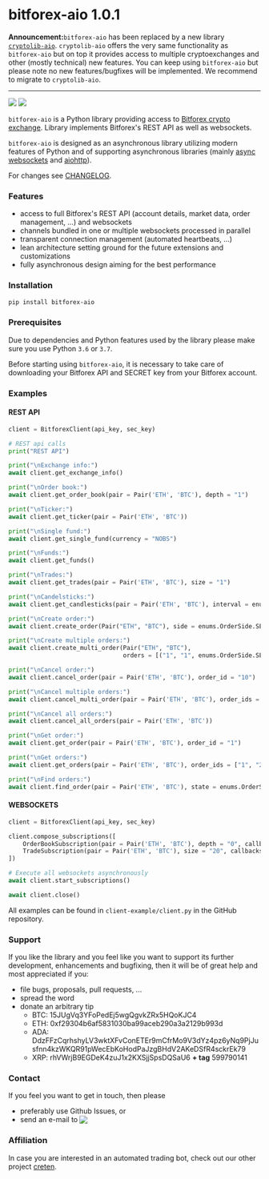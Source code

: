 # bitforex-aio 1.0.1

**Announcement:**`bitforex-aio` has been replaced by a new library [`cryptolib-aio`](https://github.com/nardew/cryptolib-aio). `cryptolib-aio` offers the very same functionality as `bitforex-aio` but on top it provides access to multiple cryptoexchanges and other (mostly technical) new features. You can keep using `bitforex-aio` but please note no new features/bugfixes will be implemented. We recommend to migrate to `cryptolib-aio`.

----

[![](https://img.shields.io/badge/python-3.6-blue.svg)](https://www.python.org/downloads/release/python-365/) [![](https://img.shields.io/badge/python-3.7-blue.svg)](https://www.python.org/downloads/release/python-374/)

`bitforex-aio` is a Python library providing access to [Bitforex crypto exchange](https://www.bitforex.com). Library implements Bitforex's REST API as well as websockets.

`bitforex-aio` is designed as an asynchronous library utilizing modern features of Python and of supporting asynchronous libraries (mainly [async websockets](https://websockets.readthedocs.io/en/stable/) and [aiohttp](https://aiohttp.readthedocs.io/en/stable/)).

For changes see [CHANGELOG](https://github.com/nardew/bitforex-aio/blob/master/CHANGELOG.md).

### Features
- access to full Bitforex's REST API (account details, market data, order management, ...) and websockets
- channels bundled in one or multiple websockets processed in parallel 
- transparent connection management (automated heartbeats, ...)
- lean architecture setting ground for the future extensions and customizations
- fully asynchronous design aiming for the best performance

### Installation
```bash
pip install bitforex-aio
```

### Prerequisites

Due to dependencies and Python features used by the library please make sure you use Python `3.6` or `3.7`.

Before starting using `bitforex-aio`, it is necessary to take care of downloading your Bitforex API and SECRET key from your Bitforex account.

### Examples
#### REST API
```python
client = BitforexClient(api_key, sec_key)

# REST api calls
print("REST API")

print("\nExchange info:")
await client.get_exchange_info()

print("\nOrder book:")
await client.get_order_book(pair = Pair('ETH', 'BTC'), depth = "1")

print("\nTicker:")
await client.get_ticker(pair = Pair('ETH', 'BTC'))

print("\nSingle fund:")
await client.get_single_fund(currency = "NOBS")

print("\nFunds:")
await client.get_funds()

print("\nTrades:")
await client.get_trades(pair = Pair('ETH', 'BTC'), size = "1")

print("\nCandelsticks:")
await client.get_candlesticks(pair = Pair('ETH', 'BTC'), interval = enums.CandelstickInterval.I_1W, size = "5")

print("\nCreate order:")
await client.create_order(Pair("ETH", "BTC"), side = enums.OrderSide.SELL, quantity = "1", price = "1")

print("\nCreate multiple orders:")
await client.create_multi_order(Pair("ETH", "BTC"),
                                orders = [("1", "1", enums.OrderSide.SELL), ("2", "1", enums.OrderSide.SELL)])

print("\nCancel order:")
await client.cancel_order(pair = Pair('ETH', 'BTC'), order_id = "10")

print("\nCancel multiple orders:")
await client.cancel_multi_order(pair = Pair('ETH', 'BTC'), order_ids = ["10", "20"])

print("\nCancel all orders:")
await client.cancel_all_orders(pair = Pair('ETH', 'BTC'))

print("\nGet order:")
await client.get_order(pair = Pair('ETH', 'BTC'), order_id = "1")

print("\nGet orders:")
await client.get_orders(pair = Pair('ETH', 'BTC'), order_ids = ["1", "2"])

print("\nFind orders:")
await client.find_order(pair = Pair('ETH', 'BTC'), state = enums.OrderState.PENDING)
```

#### WEBSOCKETS
```python
client = BitforexClient(api_key, sec_key)

client.compose_subscriptions([
    OrderBookSubscription(pair = Pair('ETH', 'BTC'), depth = "0", callbacks = [order_book_update]),
    TradeSubscription(pair = Pair('ETH', 'BTC'), size = "20", callbacks = [trade_update]),
])

# Execute all websockets asynchronously
await client.start_subscriptions()

await client.close()
```

All examples can be found in `client-example/client.py` in the GitHub repository.

### Support

If you like the library and you feel like you want to support its further development, enhancements and bugfixing, then it will be of great help and most appreciated if you:
- file bugs, proposals, pull requests, ...
- spread the word
- donate an arbitrary tip
  * BTC: 15JUgVq3YFoPedEj5wgQgvkZRx5HQoKJC4
  * ETH: 0xf29304b6af5831030ba99aceb290a3a2129b993d
  * ADA: DdzFFzCqrhshyLV3wktXFvConETEr9mCfrMo9V3dYz4pz6yNq9PjJusfnn4kzWKQR91pWecEbKoHodPaJzgBHdV2AKeDSfR4sckrEk79
  * XRP: rhVWrjB9EGDeK4zuJ1x2KXSjjSpsDQSaU6 **+ tag** 599790141

### Contact

If you feel you want to get in touch, then please

- preferably use Github Issues, or
- send an e-mail to <img src="http://safemail.justlikeed.net/e/8701dfa9bd62d1de196684aa746f9d32.png" border="0" align="absbottom">

### Affiliation

In case you are interested in an automated trading bot, check out our other project [creten](https://github.com/nardew/creten).
